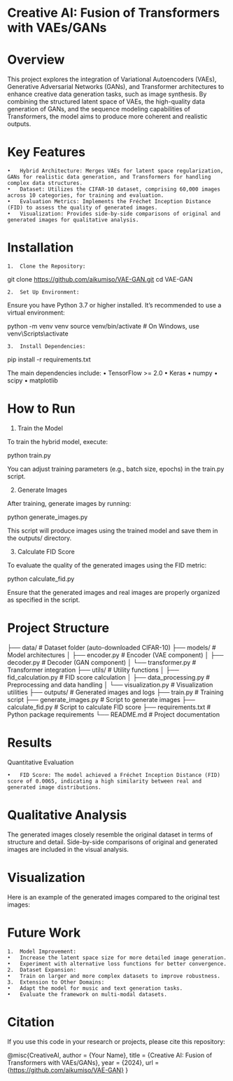 # Creative AI: Fusion of Transformers with VAEs/GANs

# Overview

This project explores the integration of Variational Autoencoders (VAEs), Generative Adversarial Networks (GANs), and Transformer architectures to enhance creative data generation tasks, such as image synthesis. By combining the structured latent space of VAEs, the high-quality data generation of GANs, and the sequence modeling capabilities of Transformers, the model aims to produce more coherent and realistic outputs.

# Key Features

	•	Hybrid Architecture: Merges VAEs for latent space regularization, GANs for realistic data generation, and Transformers for handling complex data structures.
	•	Dataset: Utilizes the CIFAR-10 dataset, comprising 60,000 images across 10 categories, for training and evaluation.
	•	Evaluation Metrics: Implements the Fréchet Inception Distance (FID) to assess the quality of generated images.
	•	Visualization: Provides side-by-side comparisons of original and generated images for qualitative analysis.

# Installation

	1.	Clone the Repository:

git clone https://github.com/aikumiso/VAE-GAN.git
cd VAE-GAN


	2.	Set Up Environment:
Ensure you have Python 3.7 or higher installed. It’s recommended to use a virtual environment:

python -m venv venv
source venv/bin/activate  # On Windows, use venv\Scripts\activate


	3.	Install Dependencies:

pip install -r requirements.txt

The main dependencies include:
	•	TensorFlow >= 2.0
	•	Keras
	•	numpy
	•	scipy
	•	matplotlib

# How to Run

1. Train the Model

To train the hybrid model, execute:

python train.py

You can adjust training parameters (e.g., batch size, epochs) in the train.py script.

2. Generate Images

After training, generate images by running:

python generate_images.py

This script will produce images using the trained model and save them in the outputs/ directory.

3. Calculate FID Score

To evaluate the quality of the generated images using the FID metric:

python calculate_fid.py

Ensure that the generated images and real images are properly organized as specified in the script.

# Project Structure

├── data/                  # Dataset folder (auto-downloaded CIFAR-10)
├── models/                # Model architectures
│   ├── encoder.py         # Encoder (VAE component)
│   ├── decoder.py         # Decoder (GAN component)
│   └── transformer.py     # Transformer integration
├── utils/                 # Utility functions
│   ├── fid_calculation.py # FID score calculation
│   ├── data_processing.py # Preprocessing and data handling
│   └── visualization.py   # Visualization utilities
├── outputs/               # Generated images and logs
├── train.py               # Training script
├── generate_images.py     # Script to generate images
├── calculate_fid.py       # Script to calculate FID score
├── requirements.txt       # Python package requirements
└── README.md              # Project documentation

# Results

Quantitative Evaluation

	•	FID Score: The model achieved a Fréchet Inception Distance (FID) score of 0.0065, indicating a high similarity between real and generated image distributions.

# Qualitative Analysis

The generated images closely resemble the original dataset in terms of structure and detail. Side-by-side comparisons of original and generated images are included in the visual analysis.

# Visualization

Here is an example of the generated images compared to the original test images:

# Future Work

	1.	Model Improvement:
	•	Increase the latent space size for more detailed image generation.
	•	Experiment with alternative loss functions for better convergence.
	2.	Dataset Expansion:
	•	Train on larger and more complex datasets to improve robustness.
	3.	Extension to Other Domains:
	•	Adapt the model for music and text generation tasks.
	•	Evaluate the framework on multi-modal datasets.

# Citation

If you use this code in your research or projects, please cite this repository:

@misc{CreativeAI,
  author = {Your Name},
  title = {Creative AI: Fusion of Transformers with VAEs/GANs},
  year = {2024},
  url = {https://github.com/aikumiso/VAE-GAN}
}
